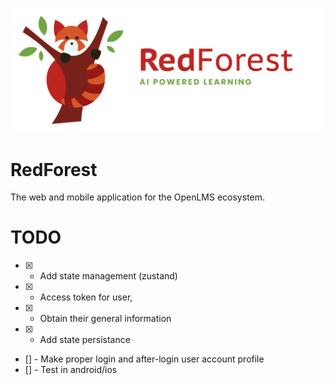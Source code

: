 ![logo](docs/imgs/redforest.png)

# RedForest
The web and mobile application for the OpenLMS ecosystem.

# TODO
- [x] - Add state management (zustand)
- [x] - Access token for user, 
- [x]  - Obtain their general information
- [x] - Add state persistance
- [] - Make proper login and after-login user account profile
- [] - Test in android/ios